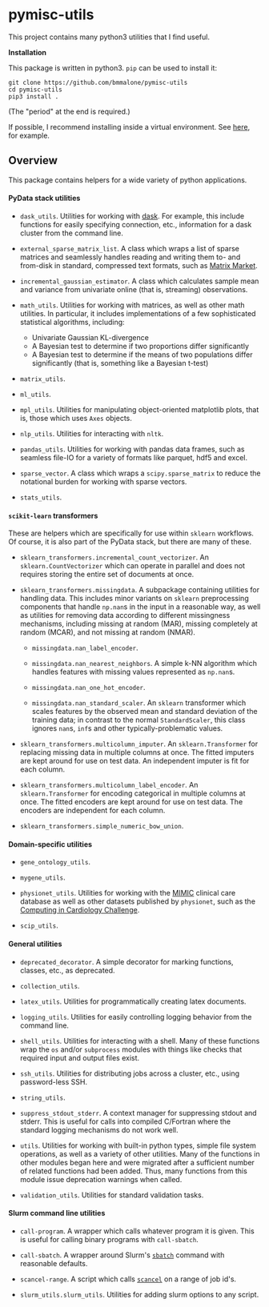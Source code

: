 # pymisc-utils
This project contains many python3 utilities that I find useful.

**Installation**

This package is written in python3. `pip` can be used to install it:

```
git clone https://github.com/bmmalone/pymisc-utils
cd pymisc-utils
pip3 install .
```

(The "period" at the end is required.)

If possible, I recommend installing inside a virtual environment. See 
[here](http://www.simononsoftware.com/virtualenv-tutorial-part-2/>), for example.

## Overview

This package contains helpers for a wide variety of python applications.

#### PyData stack utilities

* `dask_utils`. Utilities for working with [dask](https://dask.pydata.org/en/latest/).
    For example, this include functions for easily specifying connection, etc.,
    information for a dask cluster from the command line.
    
* `external_sparse_matrix_list`. A class which wraps a list of sparse matrices
    and seamlessly handles reading and writing them to- and from-disk in
    standard, compressed text formats, such as [Matrix Market](http://math.nist.gov/MatrixMarket/formats.html).

* `incremental_gaussian_estimator`. A class which calculates sample mean and
    variance from univariate online (that is, streaming) observations.

* `math_utils`. Utilities for working with matrices, as well as other
    math utilities. In particular, it includes implementations of a few
    sophisticated statistical algorithms, including:
    
    * Univariate Gaussian KL-divergence
    * A Bayesian test to determine if two proportions differ significantly
    * A Bayesian test to determine if the means of two populations differ
        significantly (that is, something like a Bayesian t-test)
        
* `matrix_utils`.

* `ml_utils`.

* `mpl_utils`. Utilities for manipulating object-oriented matplotlib plots, that
    is, those which uses `Axes` objects.
    
* `nlp_utils`. Utilities for interacting with `nltk`.
    
* `pandas_utils`. Utilities for working with pandas data frames, such as
    seamless file-IO for a variety of formats like parquet, hdf5 and excel.
    
* `sparse_vector`. A class which wraps a `scipy.sparse_matrix` to reduce the
    notational burden for working with sparse vectors.
    
* `stats_utils`.
    
#### `scikit-learn` transformers

These are helpers which are specifically for use within `sklearn` workflows.
Of course, it is also part of the PyData stack, but there are many of these.


* `sklearn_transformers.incremental_count_vectorizer`. An `sklearn.CountVectorizer` which can operate
    in parallel and does not requires storing the entire set of documents at
    once.
        
* `sklearn_transformers.missingdata`. A subpackage containing utilities for handling data. This
    includes minor variants on `sklearn` preprocessing components that handle
    `np.nan`s in the input in a reasonable way, as well as utilities for 
    removing data according to different
    missingness mechanisms, including missing at random (MAR), missing
    completely at random (MCAR), and not missing at random (NMAR).
    
    * `missingdata.nan_label_encoder`.
    
    * `missingdata.nan_nearest_neighbors`. A simple k-NN algorithm which handles features with
        missing values represented as `np.nan`s.
        
    * `missingdata.nan_one_hot_encoder`.
    
    * `missingdata.nan_standard_scaler`. An `sklearn` transformer which scales features by the
        observed mean and standard deviation of the training data; in contrast to
        the normal `StandardScaler`, this class ignores `nan`s, `inf`s and other
        typically-problematic values.
        
* `sklearn_transformers.multicolumn_imputer`. An `sklearn.Transformer` for replacing missing data
    in multiple columns at once. The fitted imputers are kept around for use
    on test data. An independent imputer is fit for each column.
    
* `sklearn_transformers.multicolumn_label_encoder`. An `sklearn.Transformer` for encoding categorical
    in multiple columns at once. The fitted encoders are kept around for use
    on test data. The encoders are independent for each column.
    
* `sklearn_transformers.simple_numeric_bow_union`.
    
#### Domain-specific utilities

* `gene_ontology_utils`.

* `mygene_utils`.

* `physionet_utils`. Utilities for working with the [MIMIC](https://mimic.physionet.org/)
    clinical care database as well as other datasets published by `physionet`,
    such as the [Computing in Cardiology Challenge](https://www.physionet.org/challenge/2012/).
    
* `scip_utils`.

#### General utilities
* `deprecated_decorator`. A simple decorator for marking functions, classes,
    etc., as deprecated.
    
* `collection_utils`.

* `latex_utils`. Utilities for programmatically creating latex documents.

* `logging_utils`. Utilities for easily controlling logging behavior from the
    command line.
    
* `shell_utils`. Utilities for interacting with a shell. Many of these functions
    wrap the `os` and/or `subprocess` modules with things like checks that
    required input and output files exist.
    
* `ssh_utils`. Utilities for distributing jobs across a cluster, etc., using
    password-less SSH.
    
* `string_utils`.
    
* `suppress_stdout_stderr`. A context manager for suppressing stdout and stderr.
    This is useful for calls into compiled C/Fortran where the standard logging
    mechanisms do not work well.

* `utils`. Utilities for working with built-in python types, simple file system
    operations, as well as a variety of other utilities. Many of the functions
    in other modules began here and were migrated after a sufficient number of
    related functions had been added. Thus, many functions from this module
    issue deprecation warnings when called.

* `validation_utils`. Utilities for standard validation tasks.
    
#### Slurm command line utilities

* `call-program`. A wrapper which calls whatever program it is given. This is
    useful for calling binary programs with `call-sbatch`.

* `call-sbatch`. A wrapper around Slurm's [`sbatch`](https://slurm.schedmd.com/sbatch.html)
    command with reasonable defaults.
    
* `scancel-range`. A script which calls [`scancel`](https://slurm.schedmd.com/scancel.html)
    on a range of job id's.
    
* `slurm_utils.slurm_utils`. Utilities for adding slurm options to any script.

